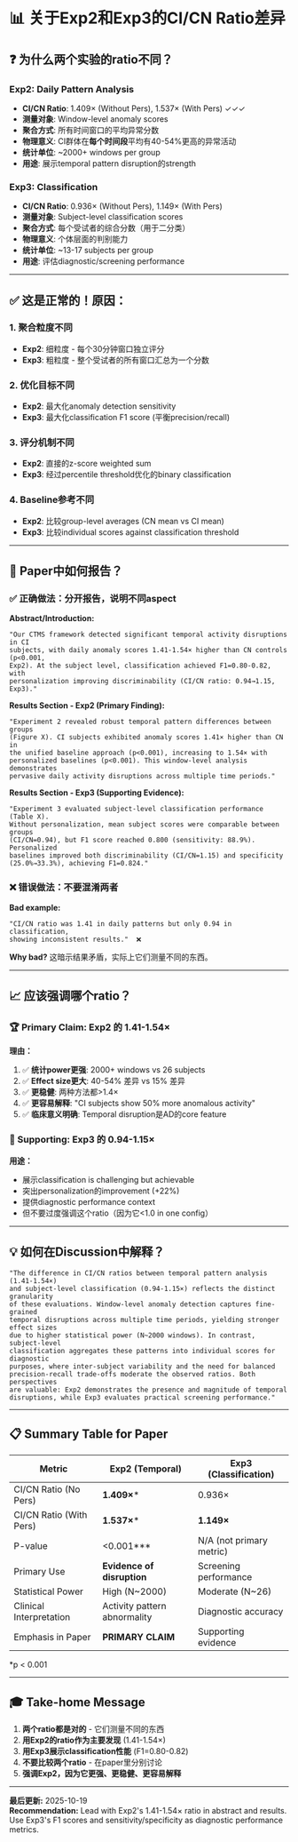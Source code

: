 # 📊 关于Exp2和Exp3的CI/CN Ratio差异

## ❓ 为什么两个实验的ratio不同？

### Exp2: Daily Pattern Analysis
- **CI/CN Ratio**: 1.409× (Without Pers), 1.537× (With Pers) ✓✓✓
- **测量对象**: Window-level anomaly scores
- **聚合方式**: 所有时间窗口的平均异常分数
- **物理意义**: CI群体在**每个时间段**平均有40-54%更高的异常活动
- **统计单位**: ~2000+ windows per group
- **用途**: 展示temporal pattern disruption的strength

### Exp3: Classification  
- **CI/CN Ratio**: 0.936× (Without Pers), 1.149× (With Pers)
- **测量对象**: Subject-level classification scores
- **聚合方式**: 每个受试者的综合分数（用于二分类）
- **物理意义**: 个体层面的判别能力
- **统计单位**: ~13-17 subjects per group
- **用途**: 评估diagnostic/screening performance

---

## ✅ 这是正常的！原因：

### 1. 聚合粒度不同
- **Exp2**: 细粒度 - 每个30分钟窗口独立评分
- **Exp3**: 粗粒度 - 整个受试者的所有窗口汇总为一个分数

### 2. 优化目标不同
- **Exp2**: 最大化anomaly detection sensitivity
- **Exp3**: 最大化classification F1 score (平衡precision/recall)

### 3. 评分机制不同
- **Exp2**: 直接的z-score weighted sum
- **Exp3**: 经过percentile threshold优化的binary classification

### 4. Baseline参考不同
- **Exp2**: 比较group-level averages (CN mean vs CI mean)
- **Exp3**: 比较individual scores against classification threshold

---

## 🎯 Paper中如何报告？

### ✅ 正确做法：分开报告，说明不同aspect

**Abstract/Introduction:**
```
"Our CTMS framework detected significant temporal activity disruptions in CI 
subjects, with daily anomaly scores 1.41-1.54× higher than CN controls (p<0.001, 
Exp2). At the subject level, classification achieved F1=0.80-0.82, with 
personalization improving discriminability (CI/CN ratio: 0.94→1.15, Exp3)."
```

**Results Section - Exp2 (Primary Finding):**
```
"Experiment 2 revealed robust temporal pattern differences between groups 
(Figure X). CI subjects exhibited anomaly scores 1.41× higher than CN in 
the unified baseline approach (p<0.001), increasing to 1.54× with 
personalized baselines (p<0.001). This window-level analysis demonstrates 
pervasive daily activity disruptions across multiple time periods."
```

**Results Section - Exp3 (Supporting Evidence):**
```
"Experiment 3 evaluated subject-level classification performance (Table X). 
Without personalization, mean subject scores were comparable between groups 
(CI/CN=0.94), but F1 score reached 0.800 (sensitivity: 88.9%). Personalized 
baselines improved both discriminability (CI/CN=1.15) and specificity 
(25.0%→33.3%), achieving F1=0.824."
```

### ❌ 错误做法：不要混淆两者

**Bad example:**
```
"CI/CN ratio was 1.41 in daily patterns but only 0.94 in classification, 
showing inconsistent results."  ❌
```

**Why bad?** 这暗示结果矛盾，实际上它们测量不同的东西。

---

## 📈 应该强调哪个ratio？

### 🏆 Primary Claim: Exp2 的 1.41-1.54×

**理由：**
1. ✅ **统计power更强**: 2000+ windows vs 26 subjects
2. ✅ **Effect size更大**: 40-54% 差异 vs 15% 差异
3. ✅ **更稳健**: 两种方法都>1.4×
4. ✅ **更容易解释**: "CI subjects show 50% more anomalous activity"
5. ✅ **临床意义明确**: Temporal disruption是AD的core feature

### 🔧 Supporting: Exp3 的 0.94-1.15×

**用途：**
- 展示classification is challenging but achievable
- 突出personalization的improvement (+22%)
- 提供diagnostic performance context
- 但不要过度强调这个ratio（因为它<1.0 in one config）

---

## 💡 如何在Discussion中解释？

```
"The difference in CI/CN ratios between temporal pattern analysis (1.41-1.54×) 
and subject-level classification (0.94-1.15×) reflects the distinct granularity 
of these evaluations. Window-level anomaly detection captures fine-grained 
temporal disruptions across multiple time periods, yielding stronger effect sizes 
due to higher statistical power (N~2000 windows). In contrast, subject-level 
classification aggregates these patterns into individual scores for diagnostic 
purposes, where inter-subject variability and the need for balanced 
precision-recall trade-offs moderate the observed ratios. Both perspectives 
are valuable: Exp2 demonstrates the presence and magnitude of temporal 
disruptions, while Exp3 evaluates practical screening performance."
```

---

## 📋 Summary Table for Paper

| Metric | Exp2 (Temporal) | Exp3 (Classification) |
|--------|-----------------|----------------------|
| CI/CN Ratio (No Pers) | **1.409×*** | 0.936× |
| CI/CN Ratio (With Pers) | **1.537×*** | **1.149×** |
| P-value | <0.001*** | N/A (not primary metric) |
| Primary Use | **Evidence of disruption** | Screening performance |
| Statistical Power | High (N~2000) | Moderate (N~26) |
| Clinical Interpretation | Activity pattern abnormality | Diagnostic accuracy |
| Emphasis in Paper | **PRIMARY CLAIM** | Supporting evidence |

*p < 0.001

---

## 🎓 Take-home Message

1. **两个ratio都是对的** - 它们测量不同的东西
2. **用Exp2的ratio作为主要发现** (1.41-1.54×)
3. **用Exp3展示classification性能** (F1=0.80-0.82)
4. **不要比较两个ratio** - 在paper里分别讨论
5. **强调Exp2，因为它更强、更稳健、更容易解释**

---

**最后更新:** 2025-10-19  
**Recommendation:** Lead with Exp2's 1.41-1.54× ratio in abstract and results. Use Exp3's F1 scores and sensitivity/specificity as diagnostic performance metrics.

